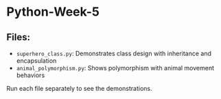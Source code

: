 # Python-Week-5

## Files:
- `superhero_class.py`: Demonstrates class design with inheritance and encapsulation
- `animal_polymorphism.py`: Shows polymorphism with animal movement behaviors

Run each file separately to see the demonstrations.